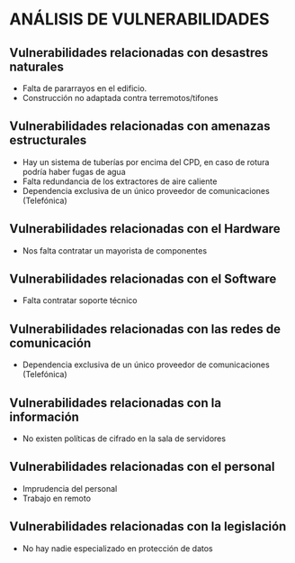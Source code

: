 # ANÁLISIS DE VULNERABILIDADES

## Vulnerabilidades relacionadas con desastres naturales

- Falta de pararrayos en el edificio.
- Construcción no adaptada contra terremotos/tifones


## Vulnerabilidades relacionadas con amenazas estructurales

- Hay un sistema de tuberías por encima del CPD, en caso de rotura podría haber fugas de agua
- Falta redundancia de los extractores de aire caliente
- Dependencia exclusiva de un único proveedor de comunicaciones (Telefónica)

## Vulnerabilidades relacionadas con el Hardware

- Nos falta contratar un mayorista de componentes

## Vulnerabilidades relacionadas con el Software

- Falta contratar soporte técnico

##  Vulnerabilidades relacionadas con las redes de comunicación

- Dependencia exclusiva de un único proveedor de comunicaciones (Telefónica)

## Vulnerabilidades relacionadas con la información

- No existen políticas de cifrado en la sala de servidores

## Vulnerabilidades relacionadas con el personal

- Imprudencia del personal
- Trabajo en remoto

## Vulnerabilidades relacionadas con la legislación

- No hay nadie especializado en protección de datos

